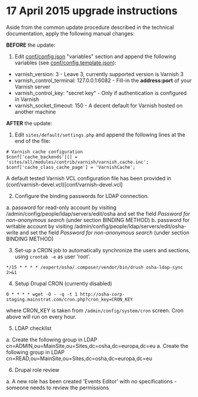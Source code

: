 17 April 2015 upgrade instructions
==================================

Aside from the common update procedure described in the technical documentation, apply the following manual changes:

__BEFORE__ the update:

1. Edit [conf/config.json](conf/config.json) "variables" section and append the following variables (see [conf/config.template.json](config.template.json)):
  * varnish_version: 3 - Leave 3, currently supported version is Varnish 3
  * varnish_control_terminal: 127.0.0.1:6082 - Fill-in the __address:port__ of your Varnish server
  * varnish_control_key: "secret key" - Only if authentication is configured in Varnish
  * varnish_socket_timeout: 150 - A decent default for Varnish hosted on another machine

__AFTER__ the update:

1. Edit `sites/default/settings.php` and append the following lines at the end of the file:
```
# Varnish cache configuration
$conf['cache_backends'][] = 'sites/all/modules/contrib/varnish/varnish.cache.inc';
$conf['cache_class_cache_page'] = 'VarnishCache';
```
A default tested Varnish VCL configuration file has been provided in (conf/varnish-devel.vcl)[conf/varnish-devel.vcl]

2. Configure the binding passwords for LDAP connection.

a. password for read-only account by visiting /admin/config/people/ldap/servers/edit/osha and set the field *Password for non-anonymous search* (under section BINDING METHOD)
b. password for writable account by visiting /admin/config/people/ldap/servers/edit/osha-write and set the field *Password for non-anonymous search* (under section BINDING METHOD)


3. Set-up a CRON job to automatically synchronize the users and sections, using `crontab -e` as user 'root'.
```
*/15 * * * * /expert/osha/.composer/vendor/bin/drush osha-ldap-sync 2>&1
```

4. Setup Drupal CRON (currently disabled)
```
0 * * * * wget -O - -q -t 1 http://osha-corp-staging.mainstrat.com/cron.php?cron_key=CRON_KEY
```
where CRON_KEY is taken from `/admin/config/system/cron` screen. Cron above will run on every hour.

5. LDAP checklist

  a. Create the following group in LDAP cn=ADMIN,ou=MainSite,ou=Sites,dc=osha,dc=europa,dc=eu
  a. Create the following group in LDAP cn=READ,ou=MainSite,ou=Sites,dc=osha,dc=europa,dc=eu

6. Drupal role review

  a. A new role has been created 'Events Editor' with no specifications - someone needs to review the permissions

